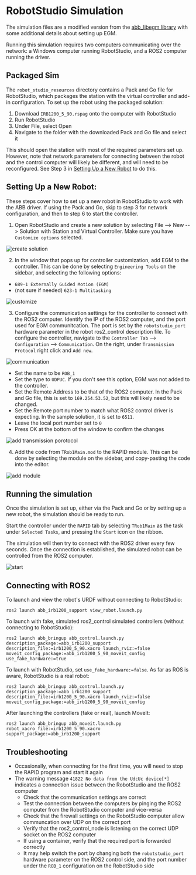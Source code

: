 # RobotStudio Simulation

The simulation files are a modified version from the [abb_libegm library](https://github.com/ros-industrial/abb_libegm/issues/18#issuecomment-473262645) with some additional details about setting up EGM. 

Running this simulation requires two computers communicating over the network: a Windows computer running RobotStudio, and a ROS2 computer running the driver.

## Packaged Sim

The `robot_studio_resources` directory contains a Pack and Go file for RobotStudio, which packages the station with the virtual controller and add-in configuration. To set up the robot using the packaged solution:

1. Download `IRB1200_5_90.rspag` onto the computer with RobotStudio
2. Run RobotStudio
3. Under File, select Open
4. Navigate to the folder with the downloaded Pack and Go file and select it

This should open the station with most of the required parameters set up. However, note that network parameters for connecting between the robot and the control computer will likely be different, and will need to be reconfigured. See Step 3 in [Setting Up a New Robot](#setting-up-a-new-robot) to do this.

## Setting Up a New Robot:

These steps cover how to set up a new robot in RobotStudio to work with the ABB driver. If using the Pack and Go, skip to step 3 for network configuration, and then to step 6 to start the controller.

1. Open RobotStudio and create a new solution by selecting File --> New --> Solution with Station and Virtual Controller. Make sure you have `Customize options` selected.

![create solution](images/egm0.png)

2. In the window that pops up for controller customization, add EGM to the controller. This can be done by selecting `Engineering Tools` on the sidebar, and selecting the following options:
- `689-1 Externally Guided Motion (EGM)`
- (not sure if needed) `623-1 Multitasking`

![customize](images/egm1.png)

3. Configure the communication settings for the controller to connect with the ROS2 computer. Identify the IP of the ROS2 computer, and the port used for EGM communitcation. The port is set by the `robotstudio_port` hardware parameter in the robot ros2_control description file. To configure the controller, navigate to the `Controller Tab` --> `Configuration` --> `Communication`. On the right, under `Transmission Protocol` right click and `Add new`.


![communication](images/egm2.png)


 - Set the name to be `ROB_1`
 - Set the type to `UDPUC`. If you don't see this option, EGM was not added to the controller.
 -  Set the Remote Address to be that of the ROS2 computer. In the Pack and Go file, this is set to `169.254.53.52`, but this will likely need to be changed.
 - Set the Remote port number to match what ROS2 control driver is expecting. In the sample solution, it is set to `6511`.
 - Leave the local port number set to `0`
 - Press OK at the bottom of the window to confirm the changes

![add transmission porotocol](images/egm3.png)

4. Add the code from `TRob1Main.mod` to the RAPID module. This can be done by selecting the module on the sidebar, and copy-pasting the code into the editor.

![add module](images/egm4.png)

## Running the simulation

Once the simulation is set up, either via the Pack and Go or by setting up a new robot, the simulation should be ready to run.

Start the controller under the `RAPID` tab by selecting `TRob1Main` as the task under `Selected Tasks`, and pressing the `Start` icon on the ribbon.

The simulation will then try to connect with the ROS2 driver every few seconds. Once the connection is established, the simulated robot can be controlled from the ROS2 computer.

![start](images/egm5.png)

## Connecting with ROS2

To launch and view the robot's URDF without connecting to RobotStudio:

    ros2 launch abb_irb1200_support view_robot.launch.py

To launch with fake, simulated ros2_control simulated controllers (without connecting to RobotStudio):

    ros2 launch abb_bringup abb_control.launch.py description_package:=abb_irb1200_support description_file:=irb1200_5_90.xacro launch_rviz:=false moveit_config_package:=abb_irb1200_5_90_moveit_config use_fake_hardware:=true

To launch with RobotStudio, set `use_fake_hardware:=false`. As far as ROS is aware, RobotStudio is a real robot:

    ros2 launch abb_bringup abb_control.launch.py description_package:=abb_irb1200_support description_file:=irb1200_5_90.xacro launch_rviz:=false moveit_config_package:=abb_irb1200_5_90_moveit_config

After launching the controllers (fake or real), launch MoveIt:

    ros2 launch abb_bringup abb_moveit.launch.py robot_xacro_file:=irb1200_5_90.xacro support_package:=abb_irb1200_support

## Troubleshooting

 - Occasionally, when connecting for the first time, you will need to stop the RAPID program and start it again
 - The warning message `41822 No data from the UdcUc device[*]` indicates a connection issue between the RobotStudio and the ROS2 computer
    - Check that the communication settings are correct
    - Test the connection between the computers by pinging the ROS2 computer from the RobotStudio computer and vice-versa
    - Check that the firewall settings on the RobotStudio computer allow communcation over UDP on the correct port
    - Verify that the ros2_control_node is listening on the correct UDP socket on the ROS2 computer
    - If using a container, verify that the required port is forwarded correctly
    - It may help switch the port by changing both the `robotstudio_port` hardware parameter on the ROS2 control side, and the port number under the `ROB_1` configuration on the RobotStudio side
